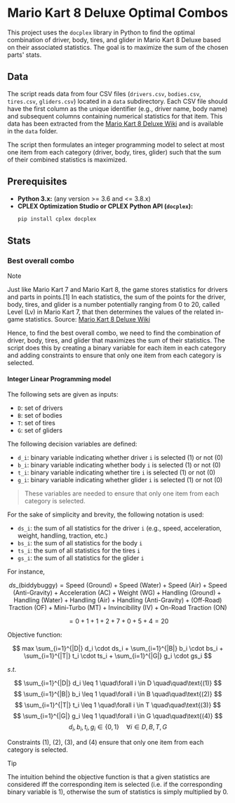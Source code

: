 # Mario Kart 8 Deluxe Optimal Combos

This project uses the `docplex` library in Python to find the optimal combination of driver, body, tires, and glider in Mario Kart 8 Deluxe based on their associated statistics. The goal is to maximize the sum of the chosen parts' stats.

## Data

The script reads data from four CSV files (`drivers.csv`, `bodies.csv`, `tires.csv`, `gliders.csv`) located in a `data` subdirectory. Each CSV file should have the first column as the unique identifier (e.g., driver name, body name) and subsequent columns containing numerical statistics for that item.
This data has been extracted from the [Mario Kart 8 Deluxe Wiki](https://www.mariowiki.com/Mario_Kart_8_Deluxe_in-game_statistics) and is available in the `data` folder.

The script then formulates an integer programming model to select at most one item from each category (driver, body, tires, glider) such that the sum of their combined statistics is maximized.

## Prerequisites
* **Python 3.x:** (any version >= 3.6 and <= 3.8.x)
* **CPLEX Optimization Studio or CPLEX Python API (`docplex`):**
   ```bash
   pip install cplex docplex
   ```
  
## Stats
### Best overall combo
> [!NOTE]
> Just like Mario Kart 7 and Mario Kart 8, the game stores statistics for drivers and parts in points.[1] In each statistics, the sum of the points for the driver, body, tires, and glider is a number potentially ranging from 0 to 20, called Level (Lv) in Mario Kart 7, that then determines the values of the related in-game statistics.
> Source: [Mario Kart 8 Deluxe Wiki](https://www.mariowiki.com/Mario_Kart_8_Deluxe_in-game_statistics)

Hence, to find the best overall combo, we need to find the combination of driver, body, tires, and glider that maximizes the sum of their statistics. The script does this by creating a binary variable for each item in each category and adding constraints to ensure that only one item from each category is selected.

#### Integer Linear Programming model
The following sets are given as inputs:
- `D`: set of drivers
- `B`: set of bodies
- `T`: set of tires
- `G`: set of gliders

The following decision variables are defined:
- `d_i`: binary variable indicating whether driver `i` is selected (1) or not (0)
- `b_i`: binary variable indicating whether body `i` is selected (1) or not (0)
- `t_i`: binary variable indicating whether tire `i` is selected (1) or not (0)
- `g_i`: binary variable indicating whether glider `i` is selected (1) or not (0)
> These variables are needed to ensure that only one item from each category is selected.

For the sake of simplicity and brevity, the following notation is used:
- `ds_i`: the sum of all statistics for the driver `i` (e.g., speed, acceleration, weight, handling, traction, etc.)
- `bs_i`: the sum of all statistics for the body `i`
- `ts_i`: the sum of all statistics for the tires `i`
- `gs_i`: the sum of all statistics for the glider `i`

For instance,

$$
ds\_(\text{biddybuggy}) = \text{Speed (Ground)} + \text{Speed (Water)} + \text{Speed (Air)} + \text{Speed (Anti-Gravity)} + \text{Acceleration (AC)} + \text{Weight (WG)} + \text{Handling (Ground)} + \text{Handling (Water)} + \text{Handling (Air)} + \text{Handling (Anti-Gravity)} + \text{(Off-Road) Traction (OF)} + \text{Mini-Turbo (MT)} + \text{Invincibility (IV)} + \text{On-Road Traction (ON)}
$$

$$
= 0 + 1 + 1 + 2 + 7 + 0 + 5 + 4 = 20
$$

Objective function:

$$
max \sum_{i=1}^{|D|} d_i \cdot ds_i + \sum_{i=1}^{|B|} b_i \cdot bs_i + \sum_{i=1}^{|T|} t_i \cdot ts_i + \sum_{i=1}^{|G|} g_i \cdot gs_i
$$

$s.t.$

$$
\sum_{i=1}^{|D|} d_i \leq 1 \quad\forall i \in D \quad\quad\text{(1)}
$$
$$
\sum_{i=1}^{|B|} b_i \leq 1 \quad\forall i \in B \quad\quad\text{(2)}
$$
$$
\sum_{i=1}^{|T|} t_i \leq 1 \quad\forall i \in T \quad\quad\text{(3)}
$$
$$
\sum_{i=1}^{|G|} g_i \leq 1 \quad\forall i \in G \quad\quad\text{(4)}
$$
$$
d_i, b_i, t_i, g_i \in \{0, 1\} \quad\forall i \in D, B, T, G
$$

Constraints $(1)$, $(2)$, $(3)$, and $(4)$ ensure that only one item from each category is selected.

> [!TIP]
> The intuition behind the objective function is that a given statistics are considered iff the corresponding
item is selected (i.e. if the corresponding binary variable is 1), otherwise the sum of statistics is simply multiplied by 0.
